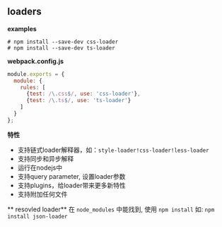 ## loaders

**examples** 
```
# npm install --save-dev css-loader
# npm install --save-dev ts-loader
```
**webpack.config.js**
```javascript
module.exports = {
  module: {
    rules: [
      {test: /\.css$/, use: 'css-loader'},
      {test: /\.ts$/, use: 'ts-loader'}
    ]
  }
};
```

**特性**
- 支持链式loader解释器，如：`style-loader!css-loader!less-loader`
- 支持同步和异步解释
- 运行在nodejs中
- 支持query parameter, 设置loader参数
- 支持plugins，给loader带来更多新特性
- 支持附加任何文件


** resovled loader**
在 `node_modules` 中能找到, 使用 `npm install`
如: `npm install json-loader`

